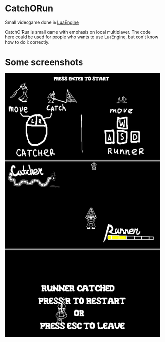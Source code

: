 # CatchORun
Small videogame done in [LuaEngine](https://github.com/Enter1he/Lua-Engine)

CatchO'Run is small game with emphasis on local multiplayer. The code here could be used for people who wants to use LuaEngine, but don't know how to do it correctly.
# Some screenshots
![](Promo/Screen1.png) ![](Promo/Screen2.png) ![](Promo/Screen3.png) 
